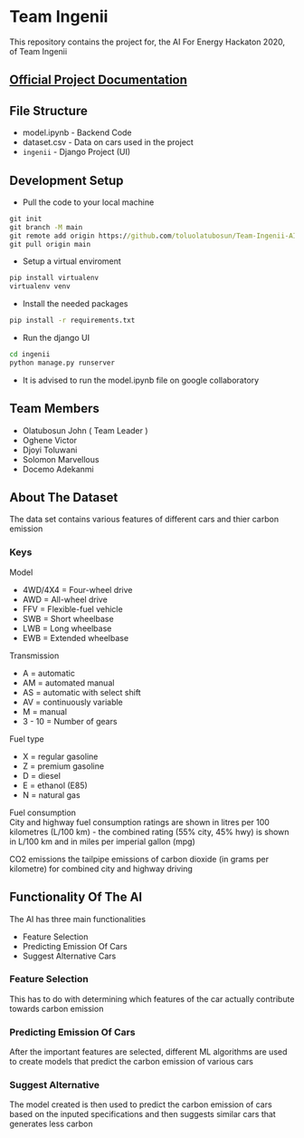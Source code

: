 # Team Ingenii

This repository contains the project for, the AI For Energy Hackaton 2020, of Team Ingenii

## [Official Project Documentation](https://drive.google.com/file/d/1PK_7uUS_KQb-udFKvXjJnC-qv9JaMbyi/view?usp=sharing)

## File Structure
- model.ipynb - Backend Code
- dataset.csv - Data on cars used in the project
- `ingenii` - Django Project (UI)

## Development Setup
- Pull the code to your local machine
```cmd
git init
git branch -M main
git remote add origin https://github.com/toluolatubosun/Team-Ingenii-AIForEnergy.git
git pull origin main
```
- Setup a virtual enviroment
```cmd
pip install virtualenv
virtualenv venv
```
- Install the needed packages
```cmd
pip install -r requirements.txt
```
- Run the django UI
```cmd
cd ingenii
python manage.py runserver
```
- It is advised to run the model.ipynb file on google collaboratory

## Team Members
- Olatubosun John ( Team Leader )
- Oghene Victor
- Djoyi Toluwani
- Solomon Marvellous
- Docemo Adekanmi

## About The Dataset
The data set contains various features of different cars and thier carbon emission

### Keys

Model	
- 4WD/4X4 = Four-wheel drive
- AWD = All-wheel drive
- FFV = Flexible-fuel vehicle
- SWB = Short wheelbase
- LWB = Long wheelbase
- EWB = Extended wheelbase

Transmission	
- A = automatic
- AM = automated manual
- AS = automatic with select shift
- AV = continuously variable
- M = manual
- 3 - 10 = Number of gears

Fuel type	
- X = regular gasoline
- Z = premium gasoline
- D = diesel
- E = ethanol (E85)
- N = natural gas

Fuel consumption	
City and highway fuel consumption ratings are shown in litres per 100 kilometres (L/100 km) - the combined rating (55% city, 45% hwy) is shown in L/100 km and in miles per imperial gallon (mpg)

CO2 emissions	the tailpipe emissions of carbon dioxide (in grams per kilometre) for combined city and highway driving

## Functionality Of The AI

The AI has three main functionalities
- Feature Selection
- Predicting Emission Of Cars
- Suggest Alternative Cars

### Feature Selection
This has to do with determining which features of the car actually contribute towards carbon emission

### Predicting Emission Of Cars
After the important features are selected, different ML algorithms are used to create models that predict the carbon emission of various cars

### Suggest Alternative 
The model created is then used to predict the carbon emission of cars based on the inputed specifications and then suggests similar cars that generates less carbon




